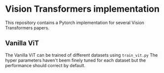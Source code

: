 # Vision Transformers implementation

This repository contains a Pytorch implementation for several Vision Transformers papers.

## Vanilla ViT
The Vanilla ViT can be trained of different datasets using `train_vit.py`
The hyper parameters haven't beem finely tuned for each dataset but the performance should correct by default.
